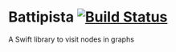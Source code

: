 # Battipista [![Build Status](https://travis-ci.org/marcoconti83/battipista.svg?branch=master)](https://travis-ci.org/marcoconti83/battipista)

A Swift library to visit nodes in graphs
